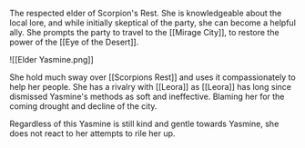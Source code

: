 The respected elder of Scorpion's Rest. She is knowledgeable about the local lore, and while initially skeptical of the party, she can become a helpful ally. She prompts the party to travel to the [[Mirage City]], to restore the power of the [[Eye of the Desert]].

![[Elder Yasmine.png]]

She hold much sway over [[Scorpions Rest]] and uses it compassionately to help her people. She has a rivalry with [[Leora]] as [[Leora]] has long since dismissed Yasmine's methods as soft and ineffective. Blaming her for the coming drought and decline of the city. 

Regardless of this Yasmine is still kind and gentle towards Yasmine, she does not react to her attempts to rile her up. 